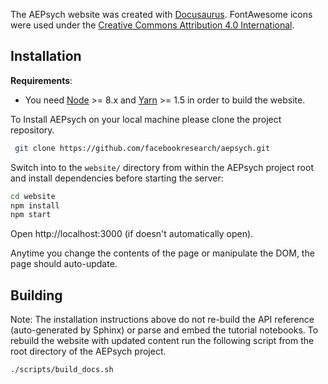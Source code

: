 The AEPsych website was created with [Docusaurus](https://docusaurus.io/).
FontAwesome icons were used under the
[Creative Commons Attribution 4.0 International](https://fontawesome.com/license).

## Installation

**Requirements**:
- You need [Node](https://nodejs.org/en/) >= 8.x and
[Yarn](https://yarnpkg.com/en/) >= 1.5 in order to build the  website.


To Install AEPsych on your local machine please clone the project repository.


```bash
 git clone https://github.com/facebookresearch/aepsych.git
```

Switch into to the `website/` directory from within the AEPsych project root and install dependencies before starting the server:
```bash
cd website
npm install
npm start
```

Open http://localhost:3000 (if doesn't automatically open).

Anytime you change the contents of the page or manipulate the DOM, the page should auto-update.

## Building

Note: The installation instructions above do not re-build the API reference (auto-generated by
Sphinx) or parse and embed the tutorial notebooks. To rebuild the website with updated content run the following script from the root directory of the AEPsych project.
```bash
./scripts/build_docs.sh
```






<!--
#### Generating a static build

To generate a static build of the website in the `website/build` directory, run
```bash
./scripts/build_docs.sh -b
```

## Publishing

The site is hosted on GitHub pages, via the `gh-pages` branch of the AEPsych
[GitHub repo](https://github.com/facebookresearch/aepsych/tree/gh-pages).
The website is automatically built and published from GitHub Actions - see the
[config file]( ) for the nightly build job for details.
-->
